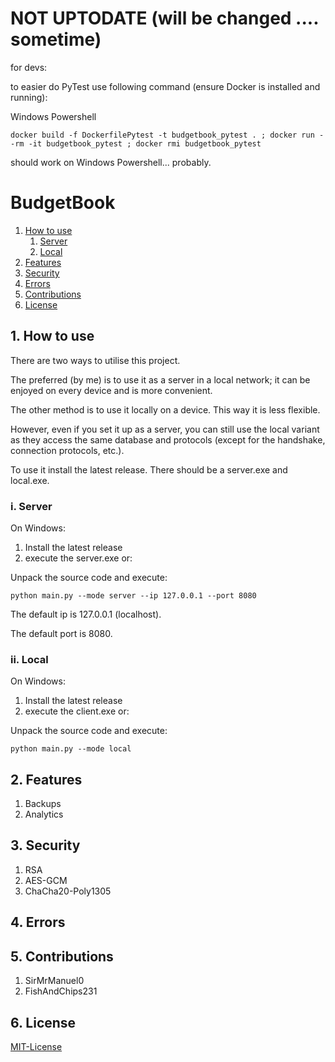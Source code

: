 
# NOT UPTODATE (will be changed .... sometime)

for devs:

to easier do PyTest use following command (ensure Docker is installed and running):

Windows Powershell

```commandline
docker build -f DockerfilePytest -t budgetbook_pytest . ; docker run --rm -it budgetbook_pytest ; docker rmi budgetbook_pytest
```

should work on Windows Powershell... probably.

# BudgetBook
1. [How to use](#1-how-to-use)
   1. [Server](#i-server)
   2. [Local](#ii-local)
2. [Features](#2-features)
3. [Security](#3-security)
4. [Errors](#4-errors)
5. [Contributions](#5-contributions)
6. [License](#6-license)


## 1. How to use

There are two ways to utilise this project.

The preferred (by me) is to use it as a server in a local network; it can be enjoyed on every device and is more convenient.

The other method is to use it locally on a device. This way it is less flexible.

However, even if you set it up as a server, you can still use the local variant as they access the same database and protocols (except for the handshake, connection protocols, etc.).

To use it install the latest release. There should be a server.exe and local.exe.

### i. Server

On Windows:

1. Install the latest release
2. execute the server.exe or:

Unpack the source code and execute:
```
python main.py --mode server --ip 127.0.0.1 --port 8080
```

The default ip is 127.0.0.1 (localhost).

The default port is 8080.

### ii. Local

On Windows:

1. Install the latest release
2. execute the client.exe or:

Unpack the source code and execute:
```
python main.py --mode local
```

## 2. Features

1. Backups
2. Analytics

## 3. Security

1. RSA
2. AES-GCM
3. ChaCha20-Poly1305

## 4. Errors

## 5. Contributions

1. SirMrManuel0
2. FishAndChips231

## 6. License

[MIT-License](LICENSE.md)
